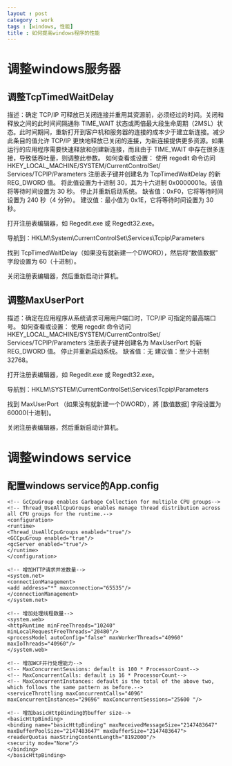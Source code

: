 ```yaml
---
layout : post
category : work
tags : [windows, 性能]
title : 如何提高windows程序的性能
---
```


# 调整windows服务器

## 调整TcpTimedWaitDelay

描述：确定 TCP/IP 可释放已关闭连接并重用其资源前，必须经过的时间。关闭和释放之间的此时间间隔通称 TIME_WAIT 状态或两倍最大段生命周期（2MSL）状态。此时间期间，重新打开到客户机和服务器的连接的成本少于建立新连接。减少此条目的值允许 TCP/IP 更快地释放已关闭的连接，为新连接提供更多资源。如果运行的应用程序需要快速释放和创建新连接，而且由于 TIME_WAIT 中存在很多连接，导致低吞吐量，则调整此参数。 如何查看或设置： 使用 regedit 命令访问 HKEY_LOCAL_MACHINE/SYSTEM/CurrentControlSet/ Services/TCPIP/Parameters 注册表子键并创建名为 TcpTimedWaitDelay 的新 REG_DWORD 值。 将此值设置为十进制 30，其为十六进制 0x0000001e。该值将等待时间设置为 30 秒。 停止并重新启动系统。 缺省值：0xF0，它将等待时间设置为 240 秒（4 分钟）。 建议值：最小值为 0x1E，它将等待时间设置为 30 秒。

打开注册表编辑器，如 Regedit.exe 或 Regedt32.exe。

导航到：HKLM\System\CurrentControlSet\Services\Tcpip\Parameters

找到 TcpTimedWaitDelay（如果没有就新建一个DWORD），然后将“数值数据” 字段设置为 60（十进制）。

关闭注册表编辑器，然后重新启动计算机。

## 调整MaxUserPort

描述：确定在应用程序从系统请求可用用户端口时，TCP/IP 可指定的最高端口号。 如何查看或设置： 使用 regedit 命令访问 HKEY_LOCAL_MACHINE/SYSTEM/CurrentControlSet/ Services/TCPIP/Parameters 注册表子键并创建名为 MaxUserPort 的新 REG_DWORD 值。 停止并重新启动系统。 缺省值：无 建议值：至少十进制 32768。

打开注册表编辑器，如 Regedit.exe 或 Regedt32.exe。

导航到：HKLM\SYSTEM\CurrentControlSet\Services\Tcpip\Parameters

找到 MaxUserPort （如果没有就新建一个DWORD），將 [数值数据] 字段设置为 60000(十进制)。

关闭注册表编辑器，然后重新启动计算机。

# 调整windows service
## 配置windows service的App.config

	<!-- GcCpuGroup enables Garbage Collection for multiple CPU groups-->
	<!-- Thread_UseAllCpuGroups enables manage thread distribution across all CPU groups for the runtime.-->
	<configuration>
	<runtime>
	<Thread_UseAllCpuGroups enabled="true"/>
	<GCCpuGroup enabled="true"/>
	<gcServer enabled="true"/>
	</runtime>
	</configuration>

	<!-- 增加HTTP请求并发数量-->
	<system.net>
	<connectionManagement>
	<add address="*" maxconnection="65535"/>
	</connectionManagement>
	</system.net>
	
	<!-- 增加处理线程数量-->
	<system.web>
	<httpRuntime minFreeThreads="10240" minLocalRequestFreeThreads="20480"/>
	<processModel autoConfig="false" maxWorkerThreads="40960" maxIoThreads="40960"/>
	</system.web>
	
	<!-- 增加WCF并行处理能力-->
	<!-- MaxConcurrentSessions: default is 100 * ProcessorCount-->
	<!-- MaxConcurrentCalls: default is 16 * ProcessorCount-->
	<!-- MaxConcurrentInstances: default is the total of the above two, which follows the same pattern as before.-->
	<serviceThrottling maxConcurrentCalls="4096" maxConcurrentInstances="29696" maxConcurrentSessions="25600 "/> 

	<!-- 增加basicHttpBinding的buffer size-->
	<basicHttpBinding>
	<binding name="basicHttpBinding" maxReceivedMessageSize="2147483647" maxBufferPoolSize="2147483647" maxBufferSize="2147483647">
	<readerQuotas maxStringContentLength="8192000"/>
	<security mode="None"/>
	</binding>
	</basicHttpBinding>
	

 

